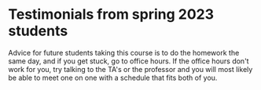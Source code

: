 # Testimonials from spring 2023 students

Advice for future students taking this course is to do the homework the same day, and if you get stuck, go to office hours. If the office hours don't work for you, try talking to the TA's or the professor and you will most likely be able to meet one on one with a schedule that fits both of you.
